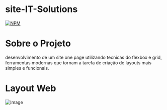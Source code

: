 # site-IT-Solutions
[![NPM](https://img.shields.io/npm/l/react)](https://github.com/luuizalberto/site-IT-Solutions/blob/main/LICENSE)

# Sobre o Projeto
desenvolvimento de um site one page utilizando tecnicas do flexbox e grid, ferramentas modernas que tornam a tarefa de criação de layouts mais simples e funcionais.

# Layout Web
![image](https://github.com/luuizalberto/assets/blob/main/images/betaoLink.png)
